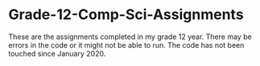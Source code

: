 # Grade-12-Comp-Sci-Assignments

These are the assignments completed in my grade 12 year. There may be errors in the code or it might not be able to run. The code has not been touched since January 2020.
